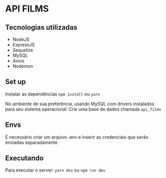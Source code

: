 # API FILMS

## Tecnologias utilizadas
- NodeJS
- ExpressJS
- Sequelize
- MySQL
- Axios
- Nodemon

## Set up
Instalar as dependências
`npm install`
ou
`yarn`

No ambiente de sua preferência, usando MySQL com drivers instalados para seu sistema operacional:
Crie uma base de dados chamada 
`api_films`

## Envs
É necessário criar um arquivo .env e inserir as credenciais que serão enviadas separadamente

## Executando
Para executar o server:
`yarn dev` 
ou 
`npm run dev`